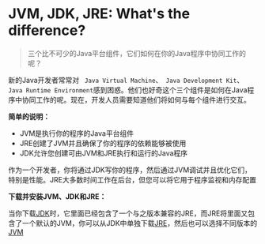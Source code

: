 # JVM, JDK, JRE: What's the difference?

> 三个比不可少的Java平台组件，它们如何在你的Java程序中协同工作的呢？

新的Java开发者常常对 ` Java Virtual Machine`、` Java Development Kit`、` Java Runtime Environment`感到困惑。他们也好奇这个三个组件是如何在Java程序中协同工作的呢。现在，开发人员需要知道他们将如何与每个组件进行交互。

**简单的说明：**

* JVM是执行你的程序的Java平台组件
* JRE创建了JVM并且确保了你的程序的依赖能够被使用
* JDK允许您创建可由JVM和JRE执行和运行的Java程序

作为一个开发者，你将通过JDK写你的程序，然后通过JVM调试并且优化它们，特别是性能。JRE大多数时间工作在后台，但您可以将它用于程序监视和内存配置

**下载并安装JVM、JDK和JRE：**

当你下载[JDK](https://www.oracle.com/technetwork/java/javase/downloads/index.html)时，它里面已经包含了一个与之版本兼容的JRE，而JRE将里面又包含了一个默认的JVM，你可以从JDK中单独下载[JRE](https://www.oracle.com/technetwork/java/javase/downloads/jre8-downloads-2133155.html)，然后也可以选择不同版本的[JVM](https://en.wikipedia.org/wiki/List_of_Java_virtual_machines)
